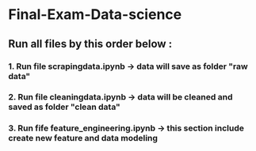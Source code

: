 # Final-Exam-Data-science

## Run all files by this order below :

### 1. Run file scrapingdata.ipynb -> data will save as folder "raw data"
### 2. Run file cleaningdata.ipynb -> data will be cleaned and saved as folder "clean data"
### 3. Run fife feature_engineering.ipynb -> this section include create new feature and data modeling

